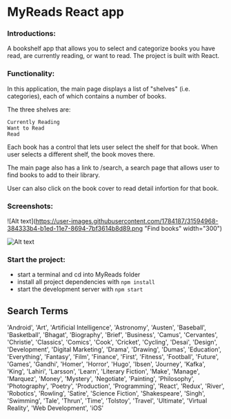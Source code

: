# MyReads React app


### Introductions: 
A bookshelf app that allows you to select and categorize books you have read, are currently reading, or want to read. The project is built with React.

### Functionality:
In this application, the main page displays a list of "shelves" (i.e. categories), each of which contains a number of books. 

The three shelves are:
```
Currently Reading
Want to Read
Read
```

Each book has a control that lets user select the shelf for that book. When user selects a different shelf, the book moves there. 


The main page also has a link to /search, a search page that allows user to find books to add to their library.


User can also click on the book cover to read detail infortion for that book.


### Screenshots:
![Alt text](https://user-images.githubusercontent.com/1784187/31594968-384333b4-b1ed-11e7-8694-7bf3614b8d89.png "Find books" width="300")

![Alt text](https://user-images.githubusercontent.com/1784187/31594967-382a70d6-b1ed-11e7-80c6-a115e9627e6f.png "Book categories")


### Start the project:
* start a terminal and cd into MyReads folder
* install all project dependencies with `npm install`
* start the development server with `npm start`



## Search Terms
'Android', 'Art', 'Artificial Intelligence', 'Astronomy', 'Austen', 'Baseball', 'Basketball', 'Bhagat', 'Biography', 'Brief', 'Business', 'Camus', 'Cervantes', 'Christie', 'Classics', 'Comics', 'Cook', 'Cricket', 'Cycling', 'Desai', 'Design', 'Development', 'Digital Marketing', 'Drama', 'Drawing', 'Dumas', 'Education', 'Everything', 'Fantasy', 'Film', 'Finance', 'First', 'Fitness', 'Football', 'Future', 'Games', 'Gandhi', 'Homer', 'Horror', 'Hugo', 'Ibsen', 'Journey', 'Kafka', 'King', 'Lahiri', 'Larsson', 'Learn', 'Literary Fiction', 'Make', 'Manage', 'Marquez', 'Money', 'Mystery', 'Negotiate', 'Painting', 'Philosophy', 'Photography', 'Poetry', 'Production', 'Programming', 'React', 'Redux', 'River', 'Robotics', 'Rowling', 'Satire', 'Science Fiction', 'Shakespeare', 'Singh', 'Swimming', 'Tale', 'Thrun', 'Time', 'Tolstoy', 'Travel', 'Ultimate', 'Virtual Reality', 'Web Development', 'iOS'


